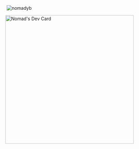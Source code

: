 <!--
![giphy](https://user-images.githubusercontent.com/51696895/161586740-a02a3036-623b-4e14-9cd6-eb8181862194.gif)


[![Top Langs](https://github-readme-stats.vercel.app/api/top-langs/?username=your-github-username)](https://github.com/anuraghazra/github-readme-stats)



<p><img align="left" src="https://github-readme-stats.vercel.app/api/top-langs?username=nomadyb&show_icons=true&locale=en&layout=compact" alt="nomadyb" /></p>

-->

<p>&nbsp;<img align="center" src="https://github-readme-stats.vercel.app/api?username=nomadyb&show_icons=true&locale=en" alt="nomadyb" /></p>

<a href="https://app.daily.dev/nomadyb"><img src="https://api.daily.dev/devcards/d9965202070543028c57b6f756bc74a1.png?r=8f4" width="400" alt="Nomad's Dev Card"/></a>



<!--
<img align="left" width="50%" src="https://github-readme-stats.vercel.app/api?username=nomadyb&show_icons=true&theme=radical"/>
-->

